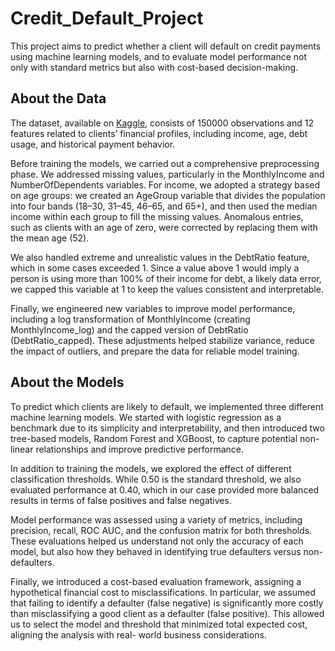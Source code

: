 # Credit_Default_Project

This project aims to predict whether a client will default on credit payments using machine learning models, and to evaluate model performance not only with standard metrics but also with cost-based decision-making.

## About the Data 

The dataset, available on [Kaggle](https://www.kaggle.com/c/GiveMeSomeCredit/data), consists of 150000 observations and 12 features related to clients’ financial profiles, including income, age, debt usage, and historical payment behavior.

Before training the models, we carried out a comprehensive preprocessing phase. We addressed missing values, particularly in the MonthlyIncome and NumberOfDependents variables. For income, we adopted a strategy 
based on age groups: we created an AgeGroup variable that divides the population into four bands (18–30, 31–45, 46–65, and 65+), and then used the median income within each group to fill the missing values. 
Anomalous entries, such as clients with an age of zero, were corrected by replacing them with the mean age (52).

We also handled extreme and unrealistic values in the DebtRatio feature, which in some cases exceeded 1. Since a value above 1 would imply a person is using more than 100% of their income for debt, a likely data 
error, we capped this variable at 1 to keep the values consistent and interpretable.

Finally, we engineered new variables to improve model performance, including a log transformation of MonthlyIncome (creating MonthlyIncome_log) and the capped version of DebtRatio (DebtRatio_capped). These 
adjustments helped stabilize variance, reduce the impact of outliers, and prepare the data for reliable model training.

## About the Models 

To predict which clients are likely to default, we implemented three different machine learning models. We started with logistic regression as a benchmark due to its simplicity and interpretability, and then 
introduced two tree-based models, Random Forest and XGBoost, to capture potential non-linear relationships and improve predictive performance.

In addition to training the models, we explored the effect of different classification thresholds. While 0.50 is the standard threshold, we also evaluated performance at 0.40, which in our case provided more 
balanced results in terms of false positives and false negatives.

Model performance was assessed using a variety of metrics, including precision, recall, ROC AUC, and the confusion matrix for both thresholds. These evaluations helped us understand not only the accuracy of each
model, but also how they behaved in identifying true defaulters versus non-defaulters.

Finally, we introduced a cost-based evaluation framework, assigning a hypothetical financial cost to misclassifications. In particular, we assumed that failing to identify a defaulter (false negative) is 
significantly more costly than misclassifying a good client as a defaulter (false positive). This allowed us to select the model and threshold that minimized total expected cost, aligning the analysis with real-
world business considerations.

